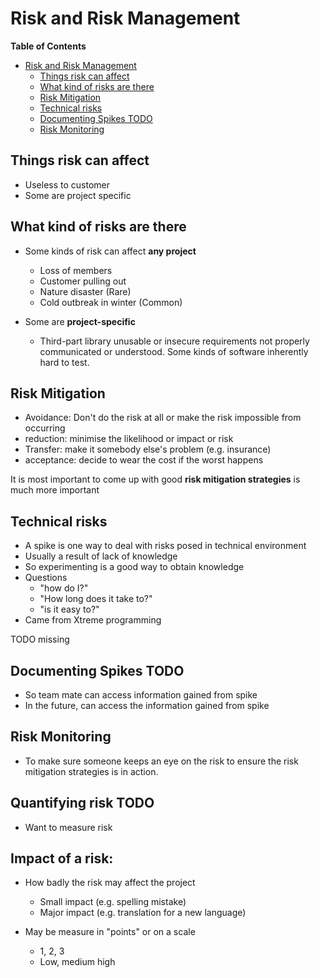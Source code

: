 # Risk and Risk Management

<!-- markdown-toc start - Don't edit this section. Run M-x markdown-toc-refresh-toc -->
**Table of Contents**

- [Risk and Risk Management](#risk-and-risk-management)
    - [Things risk can affect](#things-risk-can-affect)
    - [What kind of risks are there](#what-kind-of-risks-are-there)
    - [Risk Mitigation](#risk-mitigation)
    - [Technical risks](#technical-risks)
    - [Documenting Spikes TODO](#documenting-spikes-todo)
    - [Risk Monitoring](#risk-monitoring)

<!-- markdown-toc end -->

## Things risk can affect 

* Useless to customer
* Some are project specific

## What kind of risks are there
* Some kinds of risk can affect **any project**
    * Loss of members
    * Customer pulling out
    * Nature disaster (Rare)
    * Cold outbreak in winter (Common)
    
* Some are **project-specific**
    * Third-part library unusable or insecure requirements not properly communicated or understood.
     Some kinds of software inherently hard to test.

## Risk Mitigation
* Avoidance: Don't do the risk at all or make the risk impossible from occurring
* reduction: minimise the likelihood or impact or risk
* Transfer: make it somebody else's problem (e.g. insurance)
* acceptance: decide to wear the cost if the worst happens

It is most important to come up with good **risk mitigation strategies** is much more important

## Technical risks
* A spike is one way to deal with risks posed in technical environment
* Usually a result of lack of knowledge
* So experimenting is a good way to obtain knowledge 
* Questions
    * "how do I?"
    * "How long does it take to?"
    * "is it easy to?"
* Came from Xtreme programming

TODO missing

## Documenting Spikes TODO
* So team mate can access information gained from spike
* In the future, can access the information gained from spike

## Risk Monitoring
* To make sure someone keeps an eye on the risk to ensure the risk mitigation strategies is in action.

## Quantifying risk TODO
* Want to measure risk

## Impact of a risk:
* How badly the risk may affect the project
    * Small impact (e.g. spelling mistake)
    * Major impact (e.g. translation for a new language)

* May be measure in "points" or on a scale
    * 1, 2, 3
    * Low, medium high
